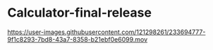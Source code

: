 # Calculator-final-release


https://user-images.githubusercontent.com/121298261/233694777-9f1c8293-7bd8-43a7-8358-b21ebf0e6099.mov

